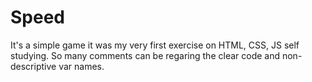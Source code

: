 # Speed
It's a simple game it was my very first exercise on HTML, CSS, JS self studying. So many comments can be regaring the clear code and non-descriptive var names.
